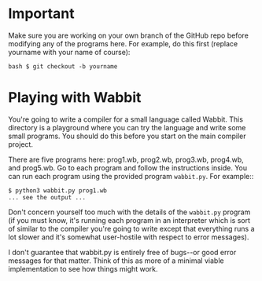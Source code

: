 Important
=========

Make sure you are working on your own branch of the GitHub repo before
modifying any of the programs here.  For example, do this first (replace
yourname with your name of course):

```
bash $ git checkout -b yourname
```

Playing with Wabbit
===================

You're going to write a compiler for a small language called Wabbit.
This directory is a playground where you can try the language
and write some small programs.  You should do this before you
start on the main compiler project.

There are five programs here: prog1.wb, prog2.wb, prog3.wb, prog4.wb,
and prog5.wb. Go to each program and follow the instructions
inside. You can run each program using the provided program
`wabbit.py`.  For example::

```
$ python3 wabbit.py prog1.wb
... see the output ...
```

Don't concern yourself too much with the details of the `wabbit.py`
program (if you must know, it's running each program in an interpreter
which is sort of similar to the compiler you're going to write except
that everything runs a lot slower and it's somewhat user-hostile with
respect to error messages).

I don't guarantee that wabbit.py is entirely free of bugs--or good
error messages for that matter.  Think of this as more of a minimal
viable implementation to see how things might work.



